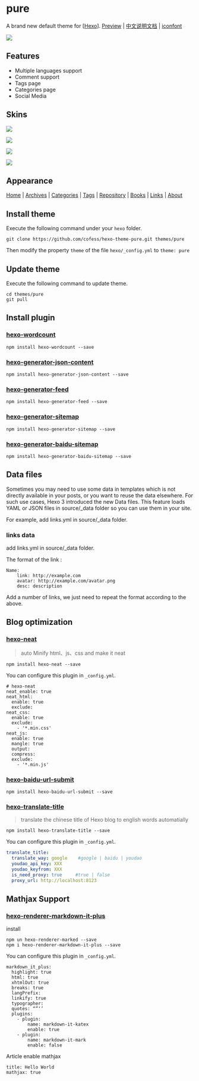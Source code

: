 # pure

A brand new default theme for [[Hexo](https://hexo.io)].  [Preview](http://cofess.github.io/) | [中文说明文档](README.cn.md) | [iconfont](http://devbank.gitee.io/hexo-theme-pure/iconfont/demo_fontclass.html)

![](screenshot/pure.png)

## Features

- Multiple languages support
- Comment support
- Tags page
- Categories page
- Social Media

## Skins

![](screenshot/pure-theme-black.png)

![](screenshot/pure-theme-blue.png)

![](screenshot/pure-theme-green.png)

![](screenshot/pure-theme-purple.png)

## Appearance

[Home](http://cofess.github.io/) | [Archives](http://cofess.github.io/archives/) | [Categories](http://cofess.github.io/categories/) | [Tags](http://cofess.github.io/tags/) | [Repository](http://cofess.github.io/repository/) | [Books](http://cofess.github.io/books/) | [Links](http://cofess.github.io/links/) | [About](http://cofess.github.io/about/)

## Install theme

Execute the following command under your `hexo` folder.

```
git clone https://github.com/cofess/hexo-theme-pure.git themes/pure
```
Then modify the property `theme` of the file `hexo/_config.yml`  to `theme: pure`

## Update theme

Execute the following command to update theme.

```
cd themes/pure
git pull
```
## Install plugin

### [hexo-wordcount](https://github.com/willin/hexo-wordcount)

```
npm install hexo-wordcount --save
```
### [hexo-generator-json-content](https://github.com/alexbruno/hexo-generator-json-content)

```
npm install hexo-generator-json-content --save
```
### [hexo-generator-feed](https://github.com/hexojs/hexo-generator-feed)

```
npm install hexo-generator-feed --save
```
### [hexo-generator-sitemap](https://github.com/hexojs/hexo-generator-sitemap)

```
npm install hexo-generator-sitemap --save
```
### [hexo-generator-baidu-sitemap](https://github.com/coneycode/hexo-generator-baidu-sitemap)

```
npm install hexo-generator-baidu-sitemap --save
```
## Data files
Sometimes you may need to use some data in templates which is not directly available in your posts, or you want to reuse the data elsewhere. For such use cases, Hexo 3 introduced the new Data files. This feature loads YAML or JSON files in source/_data folder so you can use them in your site.

For example, add links.yml in source/_data folder.

### links data

add links.yml in source/_data folder.

The format of the link :

```
Name:
    link: http://example.com
    avatar: http://example.com/avatar.png
    desc: description
```
Add a number of links, we just need to repeat the format according to the above.

## Blog optimization

### [hexo-neat](https://github.com/rozbo/hexo-neat)

> auto Minify html、js、css and make it neat

```
npm install hexo-neat --save
```

You can configure this plugin in `_config.yml`.

```
# hexo-neat
neat_enable: true
neat_html:
  enable: true
  exclude:  
neat_css:
  enable: true
  exclude:
    - '*.min.css'
neat_js:
  enable: true
  mangle: true
  output:
  compress:
  exclude:
    - '*.min.js' 
```

### [hexo-baidu-url-submit](https://github.com/huiwang/hexo-baidu-url-submit)

```
npm install hexo-baidu-url-submit --save
```

### [hexo-translate-title](https://github.com/cometlj/hexo-translate-title)
> translate the chinese title of Hexo blog to english words automatially

```
npm install hexo-translate-title --save
```

You can configure this plugin in `_config.yml`.

```yml
translate_title:
  translate_way: google    #google | baidu | youdao
  youdao_api_key: XXX
  youdao_keyfrom: XXX
  is_need_proxy: true     #true | false
  proxy_url: http://localhost:8123
```
## Mathjax Support

### [hexo-renderer-markdown-it-plus](https://github.com/CHENXCHEN/hexo-renderer-markdown-it-plus)

install

```
npm un hexo-renderer-marked --save
npm i hexo-renderer-markdown-it-plus --save
```

You can configure this plugin in `_config.yml`.

```
markdown_it_plus:
  highlight: true
  html: true
  xhtmlOut: true
  breaks: true
  langPrefix:
  linkify: true
  typographer:
  quotes: “”‘’
  plugins:
    - plugin:
        name: markdown-it-katex
        enable: true
    - plugin:
        name: markdown-it-mark
        enable: false  
```

Article enable mathjax

```
title: Hello World
mathjax: true
```

